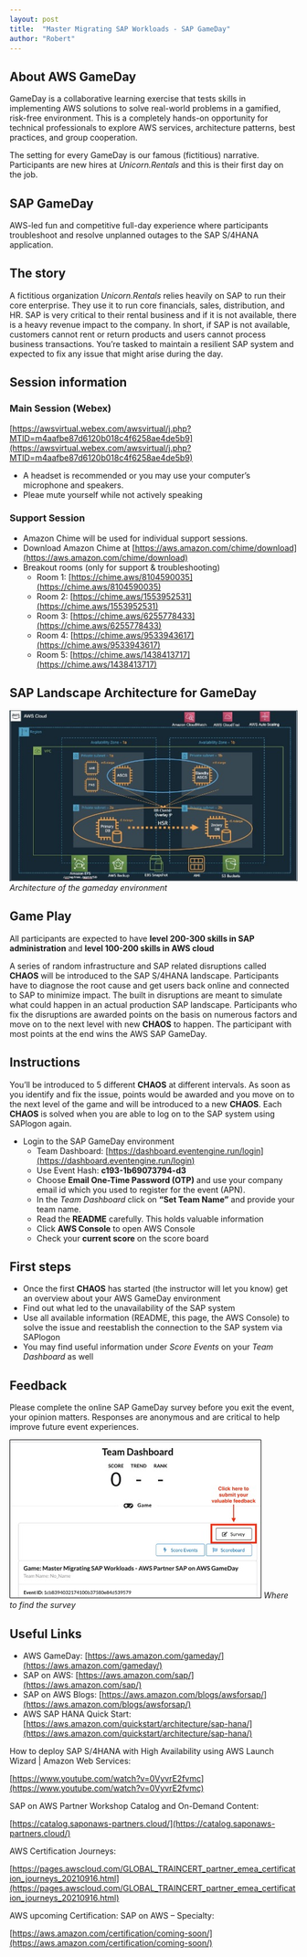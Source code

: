 ```yaml
---
layout: post
title:  "Master Migrating SAP Workloads - SAP GameDay"
author: "Robert"
---
```


## About AWS GameDay

GameDay is a collaborative learning exercise that tests skills in implementing AWS solutions to solve real-world problems in a gamified, risk-free environment. This is a completely hands-on opportunity for technical professionals to explore AWS services, architecture patterns, best practices, and group cooperation.

The setting for every GameDay is our famous (fictitious) narrative. Participants are new hires at *Unicorn.Rentals* and this is their first day on the job.

## SAP GameDay
AWS-led fun and competitive full-day experience where participants troubleshoot and resolve unplanned outages to the SAP S/4HANA application.
 
## The story 
A fictitious organization *Unicorn.Rentals* relies heavily on SAP to run their core enterprise. They use it to run core financials, sales, distribution, and HR. SAP is very critical to their rental business and if it is not available, there is a heavy revenue impact to the company. In short, if SAP is not available, customers cannot rent or return products and users cannot process business transactions. You’re tasked to maintain a resilient SAP system and expected to fix any issue that might arise during the day.

## Session information

### Main Session (Webex) 

[https://awsvirtual.webex.com/awsvirtual/j.php?MTID=m4aafbe87d6120b018c4f6258ae4de5b9](https://awsvirtual.webex.com/awsvirtual/j.php?MTID=m4aafbe87d6120b018c4f6258ae4de5b9)

* A headset is recommended or you may use your computer’s microphone and speakers.
* Pleae mute yourself while not actively speaking

### Support Session

* Amazon Chime will be used for individual support sessions. 
* Download Amazon Chime at [https://aws.amazon.com/chime/download](https://aws.amazon.com/chime/download)
* Breakout rooms (only for support & troubleshooting)
    * Room 1: [https://chime.aws/8104590035](https://chime.aws/8104590035)
    * Room 2: [https://chime.aws/1553952531](https://chime.aws/1553952531)
    * Room 3: [https://chime.aws/6255778433](https://chime.aws/6255778433)
    * Room 4: [https://chime.aws/9533943617](https://chime.aws/9533943617)
    * Room 5: [https://chime.aws/1438413717](https://chime.aws/1438413717)

## SAP Landscape Architecture for GameDay

![architecture of the gameday environment](../images/aws_gameday_architecture.jpg)
*Architecture of the gameday environment*

## Game Play
All participants are expected to have **level 200-300 skills in SAP administration** and **level 100-200 skills in AWS cloud**

A series of random infrastructure and SAP related disruptions called **CHAOS** will be introduced to the SAP S/4HANA landscape. Participants have to diagnose the root cause and get users back online and connected to SAP to minimize impact. The built in disruptions are meant to simulate what could happen in an actual production SAP landscape. Participants who fix the disruptions are awarded points on the basis on numerous factors and move on to the next level with new **CHAOS** to happen. The participant with most points at the end wins the AWS SAP GameDay.

## Instructions

You’ll be introduced to 5 different **CHAOS** at different intervals. As soon as you identify and fix the issue, points would be awarded and you move on to the next level of the game and will be introduced to a new **CHAOS**. Each **CHAOS** is solved when you are able to log on to the SAP system using SAPlogon again. 

* Login to the SAP GameDay environment
    * Team Dashboard: [https://dashboard.eventengine.run/login](https://dashboard.eventengine.run/login)
    * Use Event Hash: **c193-1b69073794-d3**
    * Choose **Email One-Time Password (OTP)** and use your company email id which you used to register for the event (APN).
    * In the *Team Dashboard* click on **“Set Team Name”** and provide your team name.
    * Read the **README** carefully. This holds valuable information
    * Click **AWS Console** to open AWS Console
    * Check your **current score** on the score board

## First steps

* Once the first **CHAOS** has started (the instructor will let you know) get an overview about your AWS GameDay environment
* Find out what led to the unavailability of the SAP system
* Use all available information (README, this page, the AWS Console) to solve the issue and reestablish the connection to the SAP system via SAPlogon
* You may find useful information under *Score Events* on your *Team Dashboard* as well

## Feedback
Please complete the online SAP GameDay survey before you exit the event, your opinion matters. Responses are anonymous and are critical to help improve future event experiences.

![survey](../images/aws_gameday_survey.jpg)
*Where to find the survey*

## Useful Links

* AWS GameDay: [https://aws.amazon.com/gameday/](https://aws.amazon.com/gameday/)
* SAP on AWS: [https://aws.amazon.com/sap/](https://aws.amazon.com/sap/)
* SAP on AWS Blogs: [https://aws.amazon.com/blogs/awsforsap/](https://aws.amazon.com/blogs/awsforsap/)
* AWS SAP HANA Quick Start:	[https://aws.amazon.com/quickstart/architecture/sap-hana/](https://aws.amazon.com/quickstart/architecture/sap-hana/)

How to deploy SAP S/4HANA with High Availability using AWS Launch Wizard | Amazon Web Services:

[https://www.youtube.com/watch?v=0VyvrE2fvmc](https://www.youtube.com/watch?v=0VyvrE2fvmc)

SAP on AWS Partner Workshop Catalog and On-Demand Content:

[https://catalog.saponaws-partners.cloud/](https://catalog.saponaws-partners.cloud/)

AWS Certification Journeys: 

[https://pages.awscloud.com/GLOBAL_TRAINCERT_partner_emea_certification_journeys_20210916.html](https://pages.awscloud.com/GLOBAL_TRAINCERT_partner_emea_certification_journeys_20210916.html)

AWS upcoming Certification: SAP on AWS – Specialty:

[https://aws.amazon.com/certification/coming-soon/](https://aws.amazon.com/certification/coming-soon/)
